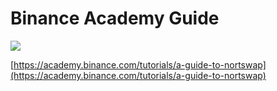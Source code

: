 # Binance Academy Guide

![](../.gitbook/assets/screenshot-2021-04-20-at-3.45.02-pm.png)

[https://academy.binance.com/tutorials/a-guide-to-nortswap](https://academy.binance.com/tutorials/a-guide-to-nortswap)
